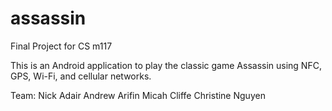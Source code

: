 # assassin
Final Project for CS m117

This is an Android application to play the classic game Assassin
using NFC, GPS, Wi-Fi, and cellular networks.

Team:
Nick Adair
Andrew Arifin
Micah Cliffe
Christine Nguyen
